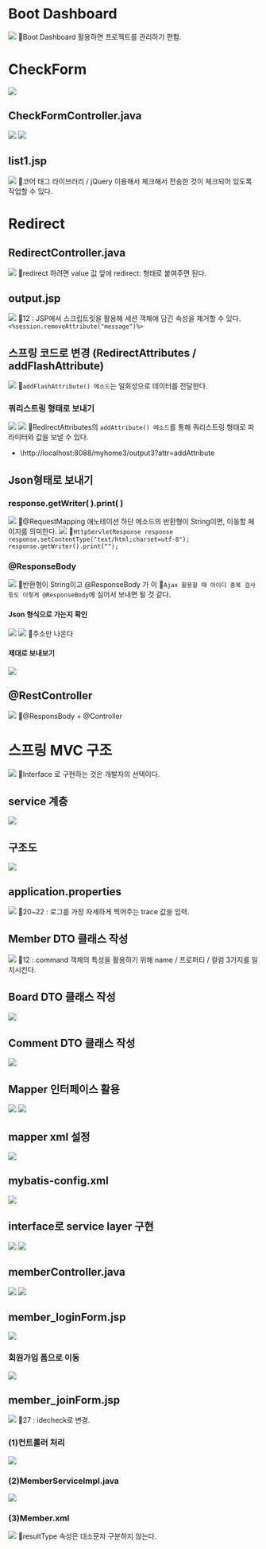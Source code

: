 # Boot Dashboard
![](../image/Pasted%20image%2020240418090707.png)
📌Boot Dashboard 활용하면 프로젝트를 관리하기 편함.

# CheckForm
![](../image/Pasted%20image%2020240418090844.png)

## CheckFormController.java
![](../image/Pasted%20image%2020240418093736.png)
![](../image/Pasted%20image%2020240418093919.png)


## list1.jsp
![](../image/Pasted%20image%2020240418101010.png)
📌코어 태그 라이브러리 / jQuery 이용해서 체크해서 전송한 것이 체크되어 있도록 작업할 수 있다.


# Redirect
## RedirectController.java
![](../image/Pasted%20image%2020240418102950.png)
📌redirect 하려면 value 값 앞에 redirect: 형태로 붙여주면 된다.
## output.jsp
![](../image/Pasted%20image%2020240418103156.png)
📌12 : JSP에서 스크립트릿을 활용해 세션 객체에 담긴 속성을 제거할 수 있다.
`<%session.removeAttribute("message")%>`

## 스프링 코드로 변경 (RedirectAttributes / addFlashAttribute)
![](../image/Pasted%20image%2020240418104904.png)
📌`addFlashAttribute() 메소드`는 일회성으로 데이터를 전달한다.

### 쿼리스트링 형태로 보내기
![](../image/Pasted%20image%2020240418110249.png)
![](../image/Pasted%20image%2020240418110613.png)
📌RedirectAttributes의 `addAttribute() 메소드`를 통해 쿼리스트링 형태로 파라미터와 값을 보낼 수 있다.
- \http://localhost:8088/myhome3/output3?attr=addAttribute



## Json형태로 보내기
### response.getWriter( ).print( )
![](../image/Pasted%20image%2020240418111542.png)
📌@RequestMapping 애노테이션 하단 메소드의 반환형이 String이면, 이동할 페이지를 의미한다.
![](../image/Pasted%20image%2020240418112049.png)
📌`HttpServletResponse response`
`response.setContentType("text/html;charset=utf-8");`
`response.getWriter().print("");`

###  @ResponseBody
![](../image/Pasted%20image%2020240418112728.png)
📌반환형이 String이고 @ResponseBody 가 이
📌`Ajax 활용할 때 아이디 중복 검사 등도 이렇게 @ResponseBody`에 실어서 보내면 될 것 같다.

#### Json 형식으로 가는지 확인
![](../image/Pasted%20image%2020240418112854.png)
![](../image/Pasted%20image%2020240418113417.png)
📌주소만 나온다

#### 제대로 보내보기
![](../image/Pasted%20image%2020240418113454.png)


## @RestController
![](../image/Pasted%20image%2020240418113921.png)
📌@ResponsBody + @Controller



# 스프링 MVC 구조
![](../image/Image20240418114750%201.jpg)
📌Interface 로 구현하는 것은 개발자의 선택이다.

## service 계층
![](../image/Pasted%20image%2020240418120156.png)

## 구조도
![](../image/Image20240418120442.png)

## application.properties
![](../image/Pasted%20image%2020240418122051.png)
📌20~22 : 로그를 가장 자세하게 찍어주는 trace 값을 입력.

## Member DTO 클래스 작성
![](../image/Pasted%20image%2020240418140959.png)
📌12 : command 객체의 특성을 활용하기 위해 name / 프로퍼티 / 컬럼 3가지를 일치시킨다.

## Board DTO 클래스 작성
![](../image/Pasted%20image%2020240418142245.png)


## Comment DTO 클래스 작성
![](../image/Pasted%20image%2020240418143745.png)


## Mapper 인터페이스 활용
![](../image/Pasted%20image%2020240418144033.png)
![](../image/Pasted%20image%2020240418144212.png)


## mapper xml 설정
![](../image/Pasted%20image%2020240418144705.png)

## mybatis-config.xml
![](../image/Pasted%20image%2020240418150134.png)

## interface로 service layer 구현
![](../image/Pasted%20image%2020240418152141.png)
![](../image/Pasted%20image%2020240418152918.png)



## memberController.java
![](../image/Pasted%20image%2020240418170150.png)
![](../image/Pasted%20image%2020240418170043.png)

## member_loginForm.jsp
![](../image/Pasted%20image%2020240418170247.png)
### 회원가입 폼으로 이동
![](../image/Pasted%20image%2020240418170350.png)


## member_joinForm.jsp
![](../image/Pasted%20image%2020240418171840.png)
📌27 : idecheck로 변경.
### (1)컨트롤러 처리
![](../image/Pasted%20image%2020240418171929.png)
###  (2)MemberServiceImpl.java
![](../image/Pasted%20image%2020240418172459.png)
### (3)Member.xml
![](../image/Pasted%20image%2020240418172930.png)
📌resultType 속성은 대소문자 구분하지 않는다.
